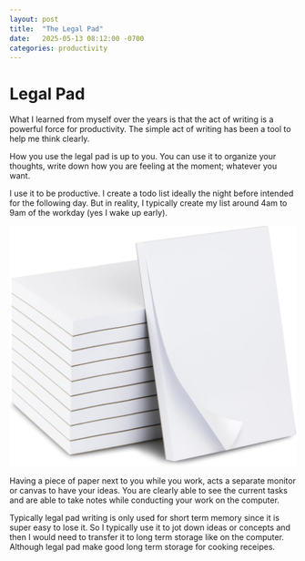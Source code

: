```yaml
---
layout: post
title:  "The Legal Pad"
date:   2025-05-13 08:12:00 -0700
categories: productivity
---
```


# Legal Pad

What I learned from myself over the years is that the act of writing is a powerful force for productivity. The simple act of writing has been a tool to help me think clearly. 

How you use the legal pad is up to you. You can use it to organize your thoughts, write down how you are feeling at the moment; whatever you want.

I use it to be productive. I create a todo list ideally the night before intended for the following day. But in reality, I typically create my list around 4am to 9am of the workday (yes I wake up early).

![a picture of a memo pad](/assets/memo_pad.jpg)

Having a piece of paper next to you while you work, acts a separate monitor or canvas to have your ideas. You are clearly able to see the current tasks and are able to take notes while conducting your work on the computer.

Typically legal pad writing is only used for short term memory since it is super easy to lose it. So I typically use it to jot down ideas or concepts and then I would need to transfer it to long term storage like on the computer. Although legal pad make good long term storage for cooking receipes.